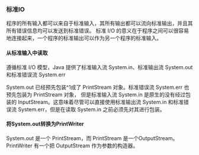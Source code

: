 ### 标准IO
程序的所有输入都可以来自于标准输入，其所有输出都可以流向标准输出，并且其所有错误信息均可以发送到标准错误。
标准 I/O 的意义在于程序之间可以很容易地连接起来，一个程序的标准输出可以作为另一个程序的标准输入。

#### 从标准输入中读取
遵循标准 I/O 模型，Java 提供了标准输入流 System.in、标准输出流 System.out 和标准错误流 System.err

System.out 已经预先包装^1成了 PrintStream 对象。标准错误流 System.err 也预先包装为 PrintStream 对象，
但是标准输入流 System.in 是原生的没有经过包装的 InputStream。这意味着尽管可以直接使用标准输出流 System.in 和标准错误流 System.err，但是在读取 System.in 之前必须先对其进行包装。


#### 将System.out转换为PrintWriter
 System.out 是一个 PrintStream，而 PrintStream 是一个OutputStream。 PrintWriter 有一个把 OutputStream 作为参数的构造器。
 
 